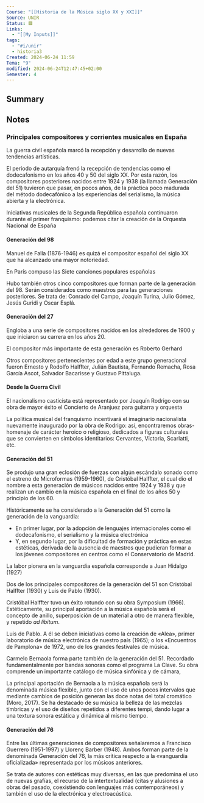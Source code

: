 ```yaml
---
Course: "[[Historia de la Música siglo XX y XXI]]"
Source: UNIR
Status: 🟥
Links:
  - "[[My Inputs]]"
tags:
  - "#i/unir"
  - historia3
Created: 2024-06-24 11:59
Tema: "9"
modified: 2024-06-24T12:47:45+02:00
Semester: 4
---
```

## Summary


## Notes

### Principales compositores y corrientes musicales en España

La guerra civil española marcó la recepción y desarrollo de nuevas tendencias artísticas.

El periodo de autarquía frenó la recepción de tendencias como el dodecafonismo en los años 40 y 50 del siglo XX. Por esta razón, los compositores posteriores nacidos entre 1924 y 1938 (la llamada Generación del 51) tuvieron que pasar, en pocos años, de la práctica poco madurada del método dodecafónico a las experiencias del serialismo, la música abierta y la electrónica.

Iniciativas musicales de la Segunda República española continuaron durante el primer franquismo: podemos citar la creación de la Orquesta Nacional de España

#### Generación del 98

Manuel de Falla (1876-1946) es quizá el compositor español del siglo XX que ha alcanzado una mayor notoriedad.

En París compuso las Siete canciones populares españolas

Hubo también otros cinco compositores que forman parte de la generación del 98. Serán considerados como maestros para las generaciones posteriores. Se trata de: Conrado del Campo, Joaquín Turina, Julio Gómez, Jesús Guridi y Oscar Esplá.

#### Generación del 27

Engloba a una serie de compositores nacidos en los alrededores de 1900 y que iniciaron su carrera en los años 20.

El compositor más importante de esta generación es Roberto Gerhard

Otros compositores pertenecientes por edad a este grupo generacional fueron Ernesto y Rodolfo Halffter, Julián Bautista, Fernando Remacha, Rosa García Ascot, Salvador Bacarisse y Gustavo Pittaluga.

#### Desde la Guerra Civil

El nacionalismo casticista está representado por Joaquín Rodrigo con su obra de mayor éxito el Concierto de Aranjuez para guitarra y orquesta

La política musical del franquismo incentivará el imaginario nacionalista nuevamente inaugurado por la obra de Rodrigo: así, encontraremos obras-homenaje de carácter heroico o religioso, dedicados a figuras culturales que se convierten en símbolos identitarios: Cervantes, Victoria, Scarlatti, etc.

#### Generación del 51

Se produjo una gran eclosión de fuerzas con algún escándalo sonado como el estreno de Microformas (1959-1960), de Cristóbal Halffter, el cual dio el nombre a esta generación de músicos nacidos entre 1924 y 1938 y que realizan un cambio en la música española en el final de los años 50 y principio de los 60.

Históricamente se ha considerado a la Generación del 51 como la generación de la vanguardia:

- En primer lugar, por la adopción de lenguajes internacionales como el dodecafonismo, el serialismo y la música electrónica
- Y, en segundo lugar, por la dificultad de formación y práctica en estas estéticas, derivada de la ausencia de maestros que pudieran formar a los jóvenes compositores en centros como el Conservatorio de Madrid.

La labor pionera en la vanguardia española corresponde a Juan Hidalgo (1927)

Dos de los principales compositores de la generación del 51 son Cristóbal Halffter (1930) y Luis de Pablo (1930).

Cristóbal Halffter tuvo un éxito rotundo con su obra Symposium (1966). Estéticamente, su principal aportación a la música española será el concepto de anillo, superposición de un material a otro de manera flexible, y repetido *ad libitum*.

Luis de Pablo. A él se deben iniciativas como la creación de «Alea», primer laboratorio de música electrónica de nuestro país (1965); o los «Encuentros de Pamplona» de 1972, uno de los grandes festivales de música.

Carmelo Bernaola forma parte también de la generación del 51. Recordado fundamentalmente por bandas sonoras como el programa La Clave. Su obra comprende un importante catálogo de música sinfónica y de cámara,

La principal aportación de Bernaola a la música española será la denominada música flexible, junto con el uso de unos pocos intervalos que mediante cambios de posición generan las doce notas del total cromático (Moro, 2017). Se ha destacado de su música la belleza de las mezclas tímbricas y el uso de diseños repetidos a diferentes tempi, dando lugar a una textura sonora estática y dinámica al mismo tiempo.

#### Generación del 76

Entre las últimas generaciones de compositores señalaremos a Francisco Guerrero (1951-1997) y Llorenç Barber (1948). Ambos forman parte de la denominada Generación del 76, la más crítica respecto a la «vanguardia oficializada» representada por los músicos anteriores.

Se trata de autores con estéticas muy diversas, en las que predomina el uso de nuevas grafías, el recurso de la intertextualidad (citas y alusiones a obras del pasado, coexistiendo con lenguajes más contemporáneos) y también el uso de la electrónica y electroacústica.








